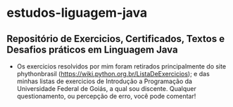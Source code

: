 # estudos-liguagem-java
## Repositório de Exercicios, Certificados, Textos e Desafios práticos em  Linguagem Java

- Os exercicios resolvidos por mim foram retirados principalmente do site phythonbrasil (https://wiki.python.org.br/ListaDeExercicios); e das minhas listas de exercicios de Introdução a Programação da Universidade Federal de Goiás, a qual sou discente. Qualquer questionamento, ou percepção de erro, você pode comentar!


